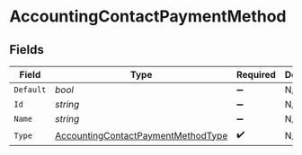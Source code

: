 # AccountingContactPaymentMethod


## Fields

| Field                                                                                               | Type                                                                                                | Required                                                                                            | Description                                                                                         |
| --------------------------------------------------------------------------------------------------- | --------------------------------------------------------------------------------------------------- | --------------------------------------------------------------------------------------------------- | --------------------------------------------------------------------------------------------------- |
| `Default`                                                                                           | *bool*                                                                                              | :heavy_minus_sign:                                                                                  | N/A                                                                                                 |
| `Id`                                                                                                | *string*                                                                                            | :heavy_minus_sign:                                                                                  | N/A                                                                                                 |
| `Name`                                                                                              | *string*                                                                                            | :heavy_minus_sign:                                                                                  | N/A                                                                                                 |
| `Type`                                                                                              | [AccountingContactPaymentMethodType](../../Models/Components/AccountingContactPaymentMethodType.md) | :heavy_check_mark:                                                                                  | N/A                                                                                                 |